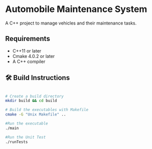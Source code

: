 # Automobile Maintenance System

A C++ project to manage vehicles and their maintenance tasks.

## Requirements
- C++11 or later
- Cmake 4.0.2 or later
- A C++ compiler

## 🛠 Build Instructions

```bash

# Create a build directory
mkdir build && cd build

# Build the executables with Makefile
cmake -G "Unix Makefile" ..

#Run the executable
./main

#Run the Unit Test
./runTests 
